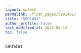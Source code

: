 ```yaml
---
layout: splash
permalink: /float_pages/5901491/
title: "5901491"
author_profile: false
last_modified_at: 2025-06-13
toc: false
---
```

 
5901491
